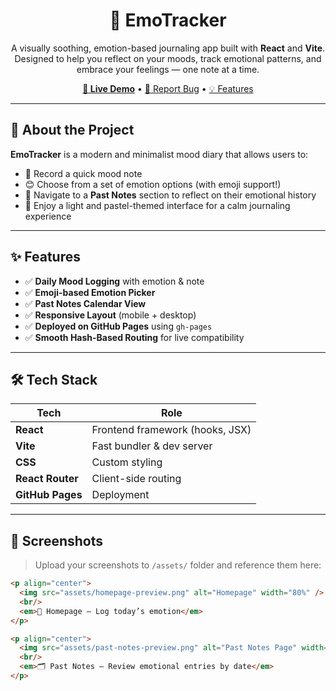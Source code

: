 <h1 align="center">🌸 EmoTracker</h1>

<p align="center">
  A visually soothing, emotion-based journaling app built with <strong>React</strong> and <strong>Vite</strong>.  
  Designed to help you reflect on your moods, track emotional patterns, and embrace your feelings — one note at a time.
</p>

<p align="center">
  <a href="https://khushi05sharma.github.io/EmoTracker" target="_blank"><strong>🔗 Live Demo</strong></a> •
  <a href="https://github.com/khushi05sharma/EmoTracker/issues">🐞 Report Bug</a> •
  <a href="#-features">💡 Features</a>
</p>

---

## 🧠 About the Project

**EmoTracker** is a modern and minimalist mood diary that allows users to:
- 📝 Record a quick mood note
- 😊 Choose from a set of emotion options (with emoji support!)
- 📆 Navigate to a **Past Notes** section to reflect on their emotional history
- 🎨 Enjoy a light and pastel-themed interface for a calm journaling experience

---

## ✨ Features

- ✅ **Daily Mood Logging** with emotion & note
- ✅ **Emoji-based Emotion Picker**
- ✅ **Past Notes Calendar View**
- ✅ **Responsive Layout** (mobile + desktop)
- ✅ **Deployed on GitHub Pages** using `gh-pages`
- ✅ **Smooth Hash-Based Routing** for live compatibility

---

## 🛠 Tech Stack

| Tech             | Role                              |
|------------------|-----------------------------------|
| **React**        | Frontend framework (hooks, JSX)   |
| **Vite**         | Fast bundler & dev server         |
| **CSS**          | Custom styling                    |
| **React Router** | Client-side routing               |
| **GitHub Pages** | Deployment                        |

---

## 📸 Screenshots

> Upload your screenshots to `/assets/` folder and reference them here:

```md
<p align="center">
  <img src="assets/homepage-preview.png" alt="Homepage" width="80%" />
  <br/>
  <em>🌼 Homepage – Log today’s emotion</em>
</p>

<p align="center">
  <img src="assets/past-notes-preview.png" alt="Past Notes Page" width="80%" />
  <br/>
  <em>🗂 Past Notes – Review emotional entries by date</em>
</p>
